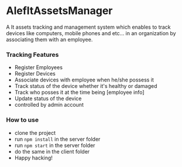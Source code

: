 # AlefItAssetsManager
A It assets tracking and management system which enables to track devices like computers, mobile phones and etc... in an organization by associating them with an employee.

### Tracking Features
- Register Employees
- Register Devices
- Associate devices with employee when he/she possess it
- Track status of the device whether it's healthy or damaged
- Track who posses it at the time being [employee info]
- Update status of the device
- controlled by admin account

### How to use
 - clone the project
 - run `npm install` in the server folder
 - run `npm start` in the server folder
 - do the same in the client folder
 - Happy hacking!
